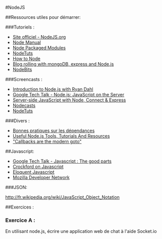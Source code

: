 #NodeJS

##Ressources utiles pour démarrer:

###Tutoriels :

*  [Site officiel - NodeJS.org](http://nodejs.org/)
*  [Node Manual](http://nodemanual.org/latest/)
* [Node Packaged Modules](https://npmjs.org/)
* [NodeTuts](http://nodetuts.com/)
* [How to Node](http://howtonode.org/)
* [Blog rolling with mongoDB, express and Node.js](http://howtonode.org/express-mongodb)
* [NodeBits](http://www.nodebits.org/)

###Screencasts :

* [Introduction to Node.js with Ryan Dahl](http://www.youtube.com/watch?v=jo_B4LTHi3I)
* [Google Tech Talk - Node.js: JavaScript on the Server](http://www.youtube.com/watch?v=F6k8lTrAE2g)
* [Server-side JavaScript with Node, Connect & Express](http://vimeo.com/18077379)
* [Nodecasts](http://nodecasts.net/)
* [NodeTuts](http://nodetuts.com/)


###Divers :

* [Bonnes pratiques sur les dépendances](http://blog.nodejitsu.com/package-dependencies-done-right)
* [Useful Node.js Tools, Tutorials And Resources](http://coding.smashingmagazine.com/2011/09/16/useful-node-js-tools-tutorials-and-resources/)
* ["Callbacks are the modern goto"](http://elm-lang.org/learn/Escape-from-Callback-Hell.elm)

##Javascript:

* [Google Tech Talk - Javascript : The good parts](http://www.youtube.com/watch?v=hQVTIJBZook)
* [Crockford on Javascript](http://yuiblog.com/crockford/)
* [Eloquent Javascript](http://eloquentjavascript.net/)
* [Mozilla Developer Network](https://developer.mozilla.org/en-US/docs/JavaScript)

###JSON:

http://fr.wikipedia.org/wiki/JavaScript_Object_Notation

##Exercices :

### Exercice A :
En utilisant node.js, écrire une application web de chat à l'aide Socket.io